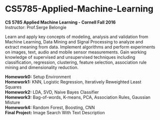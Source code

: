 # CS5785-Applied-Machine-Learning
**CS 5785 Applied Machine Learning - Cornell Fall 2016**  
Instructor: Prof.Serge Belongie  

Learn and apply key concepts of modeling, analysis and validation from Machine Learning, Data Mining and Signal Processing to analyze and extract meaning from data. Implement algorithms and perform experiments on images, text, audio and mobile sensor measurements. Gain working knowledge of supervised and unsupervised techniques including classification, regression, clustering, feature selection, association rule mining and dimensionality reduction.  
  
**Homework0:** Setup Environment  
**Homework1:** KNN, Logistic Regression, Iteratively Reweighted Least Squares  
**Homework2:** LDA, SVD, Naive Bayes Classifier  
**Homework3:** Bag-of-words, K-means, PCA, Association Rules, Gaussian Misture  
**Homework4:** Random Forest, Boosting, CNN  
**Final Project:** Image Search With Text Description   
